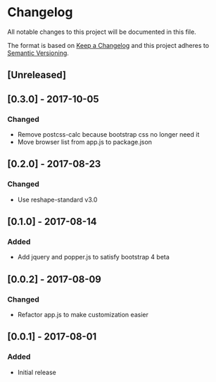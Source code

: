 # Changelog
All notable changes to this project will be documented in this file.

The format is based on [Keep a Changelog](http://keepachangelog.com/en/1.0.0/)
and this project adheres to [Semantic Versioning](http://semver.org/spec/v2.0.0.html).

## [Unreleased]

## [0.3.0] - 2017-10-05
### Changed
- Remove postcss-calc because bootstrap css no longer need it
- Move browser list from app.js to package.json

## [0.2.0] - 2017-08-23
### Changed
- Use reshape-standard v3.0

## [0.1.0] - 2017-08-14
### Added
- Add jquery and popper.js to satisfy bootstrap 4 beta

## [0.0.2] - 2017-08-09
### Changed
- Refactor app.js to make customization easier

## [0.0.1] - 2017-08-01
### Added
- Initial release
